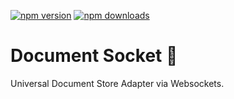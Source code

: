 [![npm version](https://img.shields.io/npm/v/rosa.svg?style=flat-square)](https://www.npmjs.com/package/rosa)
[![npm downloads](https://img.shields.io/npm/dm/rosa.svg?style=flat-square)](https://www.npmjs.com/package/rosa)

# Document Socket 🔌

Universal Document Store Adapter via Websockets.


